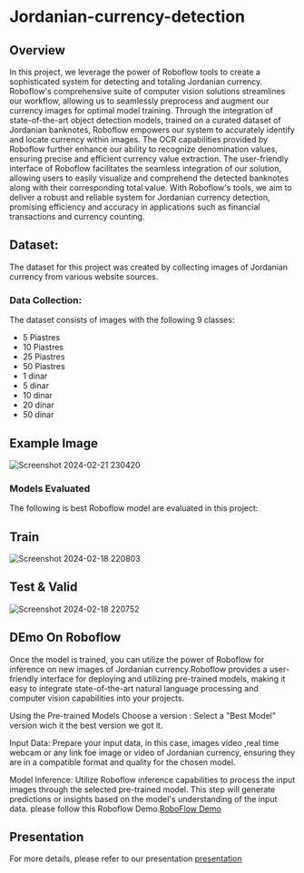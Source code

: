# Jordanian-currency-detection

## Overview 
In this project, we leverage the power of Roboflow tools to create a sophisticated system for detecting and totaling Jordanian currency. Roboflow's comprehensive suite of computer vision solutions streamlines our workflow, allowing us to seamlessly preprocess and augment our currency images for optimal model training. Through the integration of state-of-the-art object detection models, trained on a curated dataset of Jordanian banknotes, Roboflow empowers our system to accurately identify and locate currency within images. The OCR capabilities provided by Roboflow further enhance our ability to recognize denomination values, ensuring precise and efficient currency value extraction. The user-friendly interface of Roboflow facilitates the seamless integration of our solution, allowing users to easily visualize and comprehend the detected banknotes along with their corresponding total value. With Roboflow's tools, we aim to deliver a robust and reliable system for Jordanian currency detection, promising efficiency and accuracy in applications such as financial transactions and currency counting.








## Dataset:
The dataset for this project was created by collecting images of Jordanian currency  from various website sources. 

### Data Collection:

The dataset consists of images with the following 9 classes:

- 5 Piastres  
- 10 Piastres 
- 25 Piastres 
- 50 Piastres 
- 1 dinar 
- 5 dinar 
- 10 dinar 
- 20 dinar 
- 50 dinar 

## Example  Image
![Screenshot 2024-02-21 230420](https://github.com/ramajaradat/Jordanian-currency-detection/assets/83189283/e35d9427-da60-43dc-ba70-3157b86f4947)

 

### Models Evaluated
The following is best  Roboflow model are evaluated in this project:

## Train
![Screenshot 2024-02-18 220803](https://github.com/ramajaradat/Jordanian-currency-detection/assets/83189283/a47d88ee-89f8-4fb3-a79f-cf1b9c93d47f)

## Test & Valid  
![Screenshot 2024-02-18 220752](https://github.com/ramajaradat/Jordanian-currency-detection/assets/83189283/0e375c09-9072-4dea-8092-36ff09c39420)



## DEmo On Roboflow

Once the model is trained, you can utilize the power of Roboflow for inference on new images of Jordanian currency.Roboflow  provides a user-friendly interface for deploying and utilizing pre-trained models, making it easy to integrate state-of-the-art natural language processing and computer vision capabilities into your projects.

Using the Pre-trained Models
Choose a version : Select a "Best Model"  version wich it the best version we got it.

Input Data: Prepare your input data, in this case, images video ,real time webcam or any link foe image or video  of Jordanian currency, ensuring they are in a compatible format and quality for the chosen model.

Model Inference: Utilize Roboflow  inference capabilities to process the input images through the selected pre-trained model. This step will generate predictions or insights based on the model's understanding of the input data. please follow this Roboflow Demo.[RoboFlow Demo](https://universe.roboflow.com/jordanian-detection/jd-coins-detect/dataset/4)



## Presentation
For more details, please refer to our presentation [presentation](https://prezi.com/p/edit/w9xjp2wqfrti/)

